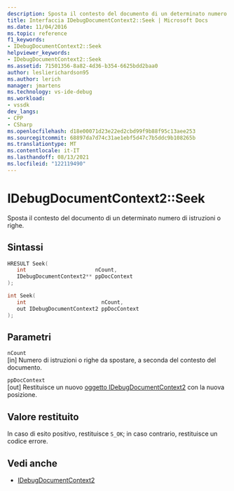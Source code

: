 ```yaml
---
description: Sposta il contesto del documento di un determinato numero di istruzioni o righe.
title: Interfaccia IDebugDocumentContext2::Seek | Microsoft Docs
ms.date: 11/04/2016
ms.topic: reference
f1_keywords:
- IDebugDocumentContext2::Seek
helpviewer_keywords:
- IDebugDocumentContext2::Seek
ms.assetid: 71501356-8a82-4d36-b354-6625bdd2baa0
author: leslierichardson95
ms.author: lerich
manager: jmartens
ms.technology: vs-ide-debug
ms.workload:
- vssdk
dev_langs:
- CPP
- CSharp
ms.openlocfilehash: d18e00071d23e22ed2cbd99f9b88f95c13aee253
ms.sourcegitcommit: 68897da7d74c31ae1ebf5d47c7b5ddc9b108265b
ms.translationtype: MT
ms.contentlocale: it-IT
ms.lasthandoff: 08/13/2021
ms.locfileid: "122119490"
---
```

# <a name="idebugdocumentcontext2seek"></a>IDebugDocumentContext2::Seek
Sposta il contesto del documento di un determinato numero di istruzioni o righe.

## <a name="syntax"></a>Sintassi

```cpp
HRESULT Seek( 
   int                      nCount,
   IDebugDocumentContext2** ppDocContext
);
```

```cpp
int Seek( 
   int                        nCount,
   out IDebugDocumentContext2 ppDocContext
);
```

## <a name="parameters"></a>Parametri
`nCount`\
[in] Numero di istruzioni o righe da spostare, a seconda del contesto del documento.

`ppDocContext`\
[out] Restituisce un nuovo [oggetto IDebugDocumentContext2](../../../extensibility/debugger/reference/idebugdocumentcontext2.md) con la nuova posizione.

## <a name="return-value"></a>Valore restituito
 In caso di esito positivo, restituisce `S_OK`; in caso contrario, restituisce un codice errore.

## <a name="see-also"></a>Vedi anche
- [IDebugDocumentContext2](../../../extensibility/debugger/reference/idebugdocumentcontext2.md)
